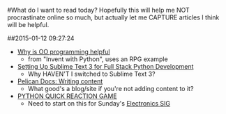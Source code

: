 #What do I want to read today?
Hopefully this will help me NOT procrastinate online so much, but actually let me CAPTURE articles I think will be helpful.

##2015-01-12 09:27:24
-  [Why is OO programming helpful](http://bit.ly/1AqS3GR)
    +  from "Invent with Python", uses an RPG example
-  [Setting Up Sublime Text 3 for Full Stack Python Development](https://realpython.com/blog/python/setting-up-sublime-text-3-for-full-stack-python-development/)
    +  Why HAVEN'T I switched to Sublime Text 3?
-  [Pelican Docs: Writing content](http://docs.getpelican.com/en/latest/content.html)
    +  What good's a blog/site if you're not adding content to it?
-  [PYTHON QUICK REACTION GAME](http://www.raspberrypi.org/learning/quick-reaction-game/)
    +  Need to start on this for Sunday's [Electronics SIG](http://www.meetup.com/TX-RX-Labs-Electronics-Special-Interest-Group/events/219451671/)